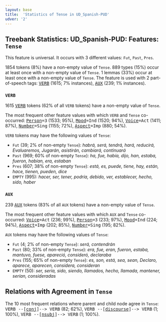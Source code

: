 ```yaml
---
layout: base
title:  'Statistics of Tense in UD_Spanish-PUD'
udver: '2'
---
```


## Treebank Statistics: UD_Spanish-PUD: Features: `Tense`

This feature is universal.
It occurs with 3 different values: `Fut`, `Past`, `Pres`.

1854 tokens (8%) have a non-empty value of `Tense`.
889 types (15%) occur at least once with a non-empty value of `Tense`.
1 lemmas (33%) occur at least once with a non-empty value of `Tense`.
The feature is used with 2 part-of-speech tags: <tt><a href="es_pud-pos-VERB.html">VERB</a></tt> (1615; 7% instances), <tt><a href="es_pud-pos-AUX.html">AUX</a></tt> (239; 1% instances).

### `VERB`

1615 <tt><a href="es_pud-pos-VERB.html">VERB</a></tt> tokens (62% of all `VERB` tokens) have a non-empty value of `Tense`.

The most frequent other feature values with which `VERB` and `Tense` co-occurred: <tt><a href="es_pud-feat-Person.html">Person</a></tt><tt>=3</tt> (1533; 95%), <tt><a href="es_pud-feat-Mood.html">Mood</a></tt><tt>=Ind</tt> (1520; 94%), <tt><a href="es_pud-feat-Voice.html">Voice</a></tt><tt>=Act</tt> (1411; 87%), <tt><a href="es_pud-feat-Number.html">Number</a></tt><tt>=Sing</tt> (1155; 72%), <tt><a href="es_pud-feat-Aspect.html">Aspect</a></tt><tt>=Imp</tt> (880; 54%).

`VERB` tokens may have the following values of `Tense`:

* `Fut` (39; 2% of non-empty `Tense`): <em>habrá, será, tendrá, hará, reducirá, Evaluaremos, Jugarán, asistirán, cambiará, continuará</em>
* `Past` (969; 60% of non-empty `Tense`): <em>ha, fue, había, dijo, han, estaba, fueron, habían, era, estaban</em>
* `Pres` (607; 38% of non-empty `Tense`): <em>está, es, puede, tiene, hay, están, hace, tienen, pueden, dice</em>
* `EMPTY` (995): <em>hacer, ser, tener, podría, debido, ver, establecer, hecho, sido, haber</em>

### `AUX`

239 <tt><a href="es_pud-pos-AUX.html">AUX</a></tt> tokens (83% of all `AUX` tokens) have a non-empty value of `Tense`.

The most frequent other feature values with which `AUX` and `Tense` co-occurred: <tt><a href="es_pud-feat-Voice.html">Voice</a></tt><tt>=Act</tt> (236; 99%), <tt><a href="es_pud-feat-Person.html">Person</a></tt><tt>=3</tt> (233; 97%), <tt><a href="es_pud-feat-Mood.html">Mood</a></tt><tt>=Ind</tt> (224; 94%), <tt><a href="es_pud-feat-Aspect.html">Aspect</a></tt><tt>=Imp</tt> (202; 85%), <tt><a href="es_pud-feat-Number.html">Number</a></tt><tt>=Sing</tt> (195; 82%).

`AUX` tokens may have the following values of `Tense`:

* `Fut` (4; 2% of non-empty `Tense`): <em>será, contendrán</em>
* `Past` (80; 33% of non-empty `Tense`): <em>era, fue, eran, fueron, estaba, mantuvo, fuese, apareció, consideró, declaraba</em>
* `Pres` (155; 65% of non-empty `Tense`): <em>es, son, está, sea, sean, Declaro, aparece, aparecen, considera, consideran</em>
* `EMPTY` (50): <em>ser, sería, sido, siendo, llamados, hecho, llamada, mantener, serían, consideradas</em>

## Relations with Agreement in `Tense`

The 10 most frequent relations where parent and child node agree in `Tense`:
<tt>VERB --[<tt><a href="es_pud-dep-conj.html">conj</a></tt>]--> VERB</tt> (82; 62%),
<tt>VERB --[<tt><a href="es_pud-dep-discourse.html">discourse</a></tt>]--> VERB</tt> (1; 100%),
<tt>VERB --[<tt><a href="es_pud-dep-nsubj.html">nsubj</a></tt>]--> VERB</tt> (1; 100%).

